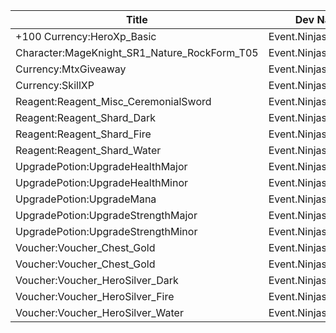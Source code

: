 | Title | Dev Name | Quantity | Currency | Currency Sub Type | Price |
| ----- | -------- | -------- | -------- | ----------------- | ----- |
| +100 Currency:HeroXp_Basic | Event.NinjasAttack.12 | -1 | GameItem | Reagent:Reagent_Event_NinjasAttack_NinjaStars | 5000 |
| Character:MageKnight_SR1_Nature_RockForm_T05 | Event.NinjasAttack.17 | -1 | GameItem | Reagent:Reagent_NinjasAttack_Whetstones | 100 |
| Currency:MtxGiveaway | Event.NinjasAttack.01 | -1 | GameItem | Reagent:Reagent_Event_NinjasAttack_NinjaStars | 80 |
| Currency:SkillXP | Event.NinjasAttack.11 | -1 | GameItem | Reagent:Reagent_Event_NinjasAttack_NinjaStars | 4 |
| Reagent:Reagent_Misc_CeremonialSword | Event.NinjasAttack.07 | -1 | GameItem | Reagent:Reagent_Event_NinjasAttack_NinjaStars | 3750 |
| Reagent:Reagent_Shard_Dark | Event.NinjasAttack.10 | -1 | GameItem | Reagent:Reagent_Event_NinjasAttack_NinjaStars | 2250 |
| Reagent:Reagent_Shard_Fire | Event.NinjasAttack.09 | -1 | GameItem | Reagent:Reagent_Event_NinjasAttack_NinjaStars | 2250 |
| Reagent:Reagent_Shard_Water | Event.NinjasAttack.08 | -1 | GameItem | Reagent:Reagent_Event_NinjasAttack_NinjaStars | 2250 |
| UpgradePotion:UpgradeHealthMajor | Event.NinjasAttack.16 | -1 | GameItem | Reagent:Reagent_Event_NinjasAttack_NinjaStars | 250 |
| UpgradePotion:UpgradeHealthMinor | Event.NinjasAttack.15 | -1 | GameItem | Reagent:Reagent_Event_NinjasAttack_NinjaStars | 20 |
| UpgradePotion:UpgradeMana | Event.NinjasAttack.18 | -1 | GameItem | Reagent:Reagent_Event_NinjasAttack_NinjaStars | 2000 |
| UpgradePotion:UpgradeStrengthMajor | Event.NinjasAttack.14 | -1 | GameItem | Reagent:Reagent_Event_NinjasAttack_NinjaStars | 250 |
| UpgradePotion:UpgradeStrengthMinor | Event.NinjasAttack.13 | -1 | GameItem | Reagent:Reagent_Event_NinjasAttack_NinjaStars | 20 |
| Voucher:Voucher_Chest_Gold | Event.NinjasAttack.02 | -1 | GameItem | Reagent:Reagent_Event_NinjasAttack_NinjaStars | 15000 |
| Voucher:Voucher_Chest_Gold | Event.NinjasAttack.03 | -1 | GameItem | Reagent:Reagent_Event_NinjasAttack_NinjaStars | 20000 |
| Voucher:Voucher_HeroSilver_Dark | Event.NinjasAttack.06 | -1 | GameItem | Reagent:Reagent_Event_NinjasAttack_NinjaStars | 12000 |
| Voucher:Voucher_HeroSilver_Fire | Event.NinjasAttack.05 | -1 | GameItem | Reagent:Reagent_Event_NinjasAttack_NinjaStars | 7000 |
| Voucher:Voucher_HeroSilver_Water | Event.NinjasAttack.04 | -1 | GameItem | Reagent:Reagent_Event_NinjasAttack_NinjaStars | 7000 |
